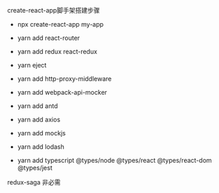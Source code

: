 create-react-app脚手架搭建步骤

* npx create-react-app my-app
* yarn add react-router
* yarn add redux react-redux

* yarn eject
* yarn add http-proxy-middleware
* yarn add webpack-api-mocker 
* yarn add antd
* yarn add axios
* yarn add mockjs
* yarn add lodash

* yarn add typescript @types/node @types/react @types/react-dom @types/jest

redux-saga 非必需
